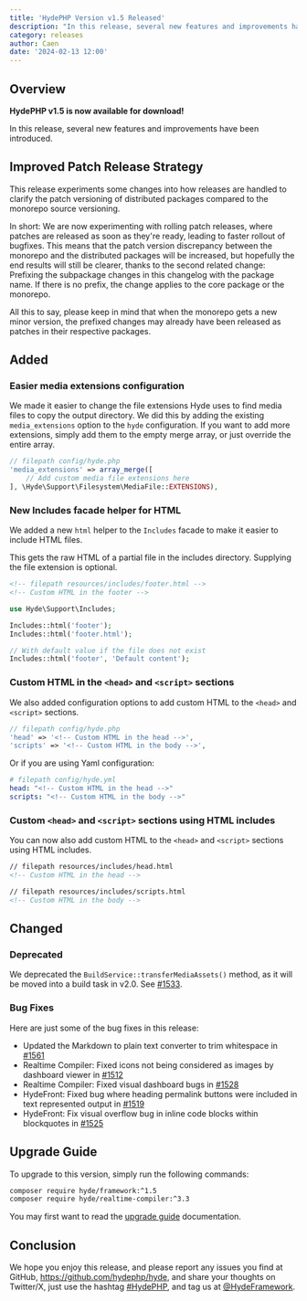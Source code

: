 ```yaml
---
title: 'HydePHP Version v1.5 Released'
description: "In this release, several new features and improvements have been introduced."
category: releases
author: Caen
date: '2024-02-13 12:00'
---
```


## Overview

**HydePHP v1.5 is now available for download!**

In this release, several new features and improvements have been introduced.

## Improved Patch Release Strategy

This release experiments some changes into how releases are handled to clarify the patch versioning of distributed packages compared to the monorepo source versioning.

In short: We are now experimenting with rolling patch releases, where patches are released as soon as they're ready, leading to faster rollout of bugfixes.
This means that the patch version discrepancy between the monorepo and the distributed packages will be increased, but hopefully the end results will still be clearer,
thanks to the second related change: Prefixing the subpackage changes in this changelog with the package name. If there is no prefix, the change applies to the core package or the monorepo.

All this to say, please keep in mind that when the monorepo gets a new minor version, the prefixed changes may already have been released as patches in their respective packages.

## Added

### Easier media extensions configuration

We made it easier to change the file extensions Hyde uses to find  media files to copy the output directory.
We did this by adding the existing `media_extensions` option to the `hyde` configuration. 
If you want to add more extensions, simply add them to the empty merge array, or just override the entire array.

```php
// filepath config/hyde.php
'media_extensions' => array_merge([
	// Add custom media file extensions here
], \Hyde\Support\Filesystem\MediaFile::EXTENSIONS),
```

### New Includes facade helper for HTML

We added a new `html` helper to the `Includes` facade to make it easier to include HTML files.

This gets the raw HTML of a partial file in the includes directory. Supplying the file extension is optional.

```html
<!-- filepath resources/includes/footer.html -->
<!-- Custom HTML in the footer -->
```

```php
use Hyde\Support\Includes;

Includes::html('footer');
Includes::html('footer.html');

// With default value if the file does not exist
Includes::html('footer', 'Default content');
```


### Custom HTML in the `<head>` and `<script>` sections

We also added configuration options to add custom HTML to the `<head>` and `<script>` sections.

```php
// filepath config/hyde.php
'head' => '<!-- Custom HTML in the head -->',
'scripts' => '<!-- Custom HTML in the body -->',
```

Or if you are using Yaml configuration:

```yaml
# filepath config/hyde.yml
head: "<!-- Custom HTML in the head -->"
scripts: "<!-- Custom HTML in the body -->"
```

### Custom `<head>` and `<script>` sections using HTML includes

You can now also add custom HTML to the `<head>` and `<script>` sections using HTML includes.

```html
// filepath resources/includes/head.html
<!-- Custom HTML in the head -->
```

```html
// filepath resources/includes/scripts.html
<!-- Custom HTML in the body -->
```

## Changed

### Deprecated

We deprecated the `BuildService::transferMediaAssets()` method, as it will be moved into a build task in v2.0. See [#1533](https://github.com/hydephp/develop/pull/1533).

### Bug Fixes

Here are just some of the bug fixes in this release:

- Updated the Markdown to plain text converter to trim whitespace in [#1561](https://github.com/hydephp/develop/pull/1561)
- Realtime Compiler: Fixed icons not being considered as images by dashboard viewer in [#1512](https://github.com/hydephp/develop/pull/1512)
- Realtime Compiler: Fixed visual dashboard bugs in [#1528](https://github.com/hydephp/develop/pull/1528)
- HydeFront: Fixed bug where heading permalink buttons were included in text represented output in [#1519](https://github.com/hydephp/develop/pull/1519)
- HydeFront: Fix visual overflow bug in inline code blocks within blockquotes in [#1525](https://github.com/hydephp/develop/pull/1525)


## Upgrade Guide

To upgrade to this version, simply run the following commands:

```bash
composer require hyde/framework:^1.5
composer require hyde/realtime-compiler:^3.3
```

You may first want to read the [upgrade guide](https://hydephp.com/docs/1.x/updating-hyde) documentation.

## Conclusion

We hope you enjoy this release, and please report any issues you find at GitHub, https://github.com/hydephp/hyde,
and share your thoughts on Twitter/X, just use the hashtag [#HydePHP](https://twitter.com/search?q=%23HydePHP),
and tag us at [@HydeFramework](https://twitter.com/HydeFramework).
